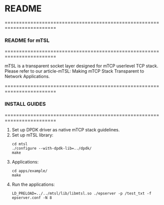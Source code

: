 # README #

========================================================================
### README for mTSL ###
========================================================================

mTSL is a transparent socket layer designed for mTCP userlevel TCP stack.
Please refer to our article-mTSL: Making mTCP Stack Transparent to Network Applications.

========================================================================
### INSTALL GUIDES ###
========================================================================

1. Set up DPDK driver as native mTCP stack guidelines.
2. Set up mTSL library:
    ```
    cd mtsl
    ./configure --with-dpdk-lib=../dpdk/
    make
    ```
3. Applications:
    ```
    cd apps/example/
    make
    ```
4. Run the applications:
    ```
    LD_PRELOAD=../../mtsl/lib/libmtsl.so ./epserver -p /test_txt -f epserver.conf -N 8
    ```

